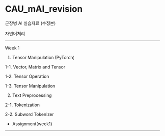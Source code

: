 # CAU_mAI_revision

군장병 AI 실습자료 (수정본)

자연어처리


-----------------------------------------------------
Week 1
1. Tensor Manipulation (PyTorch)

  1-1. Vector, Matrix and Tensor
  
  1-2. Tensor Operation
  
  1-3. Tensor Manipulation
  
2. Text Preprocessing

  2-1. Tokenization
  
  2-2. Subword Tokenizer
  
  * Assignment(week1)
-----------------------------------------------------
  
